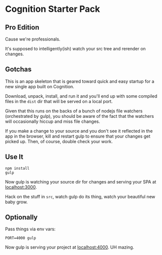 # Cognition Starter Pack
## Pro Edition

Cause we're professionals.

It's supposed to intelligently(ish) watch your src tree and rerender on changes.

## Gotchas

This is an app skeleton that is geared toward quick and easy startup for a new single
app built on Cognition.

Download, unpack, install, and run it and you'll end up with some compiled files in the
`dist` dir that will be served on a local port.

Given that this runs on the backs of a bunch of nodejs file watchers
(orchestrated by gulp), you should be aware of the fact that the watchers will
occasionally hiccup and miss file changes.

If you make a change to your source and you don't see it reflected in the app in the
browser, kill and restart gulp to ensure that your changes get picked up.  Then, of
course, double check your work.

## Use It

    npm install
    gulp

Now gulp is watching your source dir for changes and serving your SPA at [localhost:3000](http://localhost:3000).

Hack on the stuff in `src`, watch gulp do its thing, watch your beautiful new baby grow.

## Optionally

Pass things via env vars:

    PORT=4000 gulp

Now gulp is serving your project at [localhost:4000](http://localhost:4000). UH mazing.
